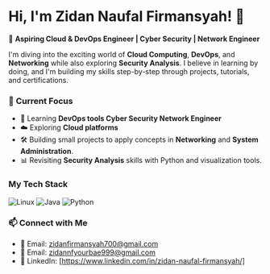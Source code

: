 
# Hi, I'm Zidan Naufal Firmansyah! 👋  
🌟 **Aspiring Cloud & DevOps Engineer | Cyber Security | Network Engineer**  

I'm diving into the exciting world of **Cloud Computing**, **DevOps**, and **Networking** while also exploring **Security Analysis**. I believe in learning by doing, and I'm building my skills step-by-step through projects, tutorials, and certifications. 

### 🚀 **Current Focus**
- 🌱 Learning **DevOps tools Cyber Security Network Engineer** 
- ☁️ Exploring **Cloud platforms** 
- 🛠 Building small projects to apply concepts in **Networking** and **System Administration**.
- 📊 Revisiting **Security Analysis** skills with Python and visualization tools. 

### My Tech Stack

![Linux](https://img.shields.io/badge/Linux-%23FCC624.svg?style=for-the-badge&logo=linux&logoColor=black)
![Java](https://img.shields.io/badge/Java-%23F7DF1E.svg?style=for-the-badge&logo=java&logoColor=black)
![Python](https://img.shields.io/badge/Python-%233B8DB3.svg?style=for-the-badge&logo=python&logoColor=white)

### 📫 **Connect with Me**
- 📧 Email: zidanfirmansyah700@gmail.com
- 📧 Email: zidannfyourbae999@gmail.com
- 💬 LinkedIn: [https://www.linkedin.com/in/zidan-naufal-firmansyah/]

